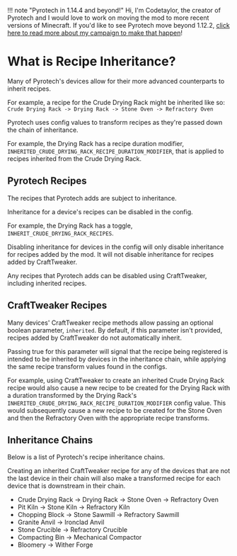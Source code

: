 !!! note "Pyrotech in 1.14.4 and beyond!"
    Hi, I'm Codetaylor, the creator of Pyrotech and I would love to work on moving the mod to more recent versions of Minecraft. If you'd like to see Pyrotech move beyond 1.12.2, [click here to read more about my campaign to make that happen](https://bit.ly/2KaxA3Hd)!

# What is Recipe Inheritance?

Many of Pyrotech's devices allow for their more advanced counterparts to inherit recipes.

For example, a recipe for the Crude Drying Rack might be inherited like so: `Crude Drying Rack -> Drying Rack -> Stone Oven -> Refractory Oven`

Pyrotech uses config values to transform recipes as they're passed down the chain of inheritance.

For example, the Drying Rack has a recipe duration modifier, `INHERITED_CRUDE_DRYING_RACK_RECIPE_DURATION_MODIFIER`, that is applied to recipes inherited from the Crude Drying Rack.

## Pyrotech Recipes

The recipes that Pyrotech adds are subject to inheritance.

Inheritance for a device's recipes can be disabled in the config.

For example, the Drying Rack has a toggle, `INHERIT_CRUDE_DRYING_RACK_RECIPES`.

Disabling inheritance for devices in the config will only disable inheritance for recipes added by the mod. It will not disable inheritance for recipes added by CraftTweaker.

Any recipes that Pyrotech adds can be disabled using CraftTweaker, including inherited recipes.

## CraftTweaker Recipes

Many devices' CraftTweaker recipe methods allow passing an optional boolean parameter, `inherited`. By default, if this parameter isn't provided, recipes added by CraftTweaker do not automatically inherit.

Passing true for this parameter will signal that the recipe being registered is intended to be inherited by devices in the inheritance chain, while applying the same recipe transform values found in the configs.

For example, using CraftTweaker to create an inherited Crude Drying Rack recipe would also cause a new recipe to be created for the Drying Rack with a duration transformed by the Drying Rack's `INHERITED_CRUDE_DRYING_RACK_RECIPE_DURATION_MODIFIER` config value. This would subsequently cause a new recipe to be created for the Stone Oven and then the Refractory Oven with the appropriate recipe transforms.

## Inheritance Chains

Below is a list of Pyrotech's recipe inheritance chains.

Creating an inherited CraftTweaker recipe for any of the devices that are not the last device in their chain will also make a transformed recipe for each device that is downstream in their chain.

* Crude Drying Rack -> Drying Rack -> Stone Oven -> Refractory Oven
* Pit Kiln -> Stone Kiln -> Refractory Kiln
* Chopping Block -> Stone Sawmill -> Refractory Sawmill
* Granite Anvil -> Ironclad Anvil
* Stone Crucible -> Refractory Crucible
* Compacting Bin -> Mechanical Compactor
* Bloomery -> Wither Forge